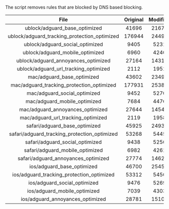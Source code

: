 The script removes rules that are blocked by DNS based blocking.


| File | Original | Modified |
|:----:|:-----:|:-----:|
| ublock/adguard_base_optimized | 41696 | 21678 |
| ublock/adguard_tracking_protection_optimized | 176944 | 24492 |
| ublock/adguard_social_optimized | 9405 | 5231 |
| ublock/adguard_mobile_optimized | 6960 | 4240 |
| ublock/adguard_annoyances_optimized | 27164 | 14313 |
| ublock/adguard_url_tracking_optimized | 2112 | 1951 |
| mac/adguard_base_optimized | 43602 | 23494 |
| mac/adguard_tracking_protection_optimized | 177931 | 25388 |
| mac/adguard_social_optimized | 9452 | 5270 |
| mac/adguard_mobile_optimized | 7684 | 4476 |
| mac/adguard_annoyances_optimized | 27644 | 14545 |
| mac/adguard_url_tracking_optimized | 2119 | 1958 |
| safari/adguard_base_optimized | 45925 | 24934 |
| safari/adguard_tracking_protection_optimized | 53268 | 5445 |
| safari/adguard_social_optimized | 9438 | 5250 |
| safari/adguard_mobile_optimized | 6982 | 4261 |
| safari/adguard_annoyances_optimized | 27774 | 14620 |
| ios/adguard_base_optimized | 46700 | 25450 |
| ios/adguard_tracking_protection_optimized | 53312 | 5450 |
| ios/adguard_social_optimized | 9476 | 5269 |
| ios/adguard_mobile_optimized | 7039 | 4303 |
| ios/adguard_annoyances_optimized | 28781 | 15102 |